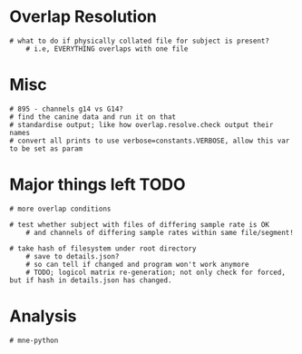 
# Overlap Resolution
    # what to do if physically collated file for subject is present?
        # i.e, EVERYTHING overlaps with one file


# Misc
    # 895 - channels g14 vs G14?
    # find the canine data and run it on that
    # standardise output; like how overlap.resolve.check output their names
    # convert all prints to use verbose=constants.VERBOSE, allow this var to be set as param

# Major things left TODO
    # more overlap conditions

    # test whether subject with files of differing sample rate is OK
        # and channels of differing sample rates within same file/segment!

    # take hash of filesystem under root directory
        # save to details.json?
        # so can tell if changed and program won't work anymore
        # TODO; logicol matrix re-generation; not only check for forced, but if hash in details.json has changed.

# Analysis
    # mne-python
